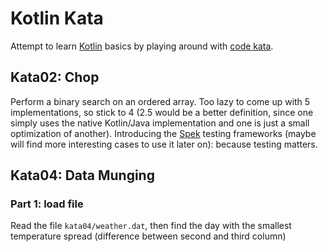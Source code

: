 # Kotlin Kata
Attempt to learn [Kotlin](http://kotlinlang.org/) basics by playing around with [code kata](http://codekata.com/kata/codekata-intro/).
 
## Kata02: Chop
Perform a binary search on an ordered array. Too lazy to come up with 5 implementations, so stick to 4 (2.5 would be a better definition, since one simply uses the native Kotlin/Java implementation and one is just a small optimization of another).
Introducing the [Spek](https://jetbrains.github.io/spek/index.html) testing frameworks (maybe will find more interesting cases to use it later on): because testing matters.

## Kata04: Data Munging
### Part 1: load file 
Read the file `kata04/weather.dat`, then find the day with the smallest temperature spread (difference between second and third column)
